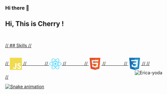 ### Hi there 👋

<!--
**Cherry0777/Cherry0777** is a ✨ _special_ ✨ repository because its `README.md` (this file) appears on your GitHub profile.

Here are some ideas to get you started:

- 🔭 I’m currently working on ...
- 🌱 I’m currently learning ...
- 👯 I’m looking to collaborate on ...
- 🤔 I’m looking for help with ...
- 💬 Ask me about ...
- 📫 How to reach me: ...
- 😄 Pronouns: ...
- ⚡ Fun fact: ...
-->

## Hi, This is Cherry ! 
</br>

 <div>
  <a href="https://github.com/Cherry0777">
</div>

// ## Skills
// <div style="display: inline_block"><br>
//   <img height="40" align="center" alt="Cherry-Js" height="30" width="40" src="https://raw.githubusercontent.com/devicons/devicon/master/icons/javascript/javascript-plain.svg">
//  &nbsp;&nbsp;&nbsp;&nbsp;&nbsp;&nbsp;&nbsp;&nbsp;&nbsp;&nbsp;&nbsp;&nbsp;&nbsp;
//   <img height="40" align="center" alt="Cherry-React" height="30" width="40" src="https://raw.githubusercontent.com/devicons/devicon/master/icons/react/react-original.svg">
//  &nbsp;&nbsp;&nbsp;&nbsp;&nbsp;&nbsp;&nbsp;&nbsp;&nbsp;&nbsp;&nbsp;&nbsp;&nbsp;
//   <img height="40" align="center" alt="Cherry-HTML" height="30" width="40" src="https://raw.githubusercontent.com/devicons/devicon/master/icons/html5/html5-original.svg">
//  &nbsp;&nbsp;&nbsp;&nbsp;&nbsp;&nbsp;&nbsp;&nbsp;&nbsp;&nbsp;&nbsp;&nbsp;&nbsp;
//   <img height="40" align="center" alt="Cherry-CSS" height="30" width="40" src="https://raw.githubusercontent.com/devicons/devicon/master/icons/css3/css3-original.svg">
//   <img align="right" height="180em" alt="Erica-yoda" src="https://media.giphy.com/media/l44Qqz6gO6JiVV3pu/giphy.gif">
// </div>
  
// </br>

 
  ![Snake animation](https://github.com/Cherry0777/Cherry0777/blob/output/github-contribution-grid-snake.svg)
 
</div>
